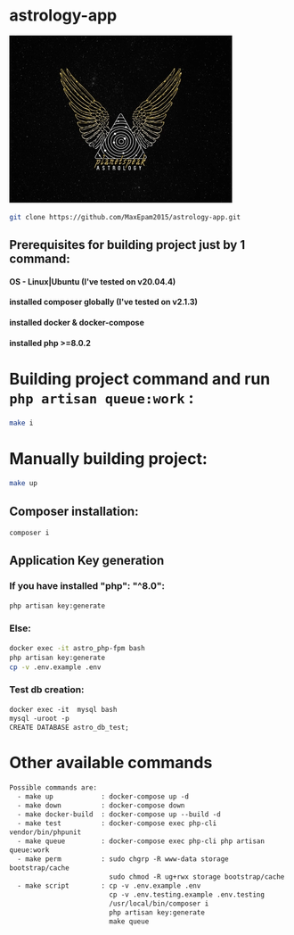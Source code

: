 # astrology-app
![img.png](public/images/astro.png)

```bash
git clone https://github.com/MaxEpam2015/astrology-app.git
```

## Prerequisites for building project just by 1 command:
#### OS - Linux|Ubuntu (I've tested on v20.04.4)
#### installed composer globally (I've tested on v2.1.3)
#### installed docker & docker-compose 
#### installed php >=8.0.2

# Building project command and run ```php artisan queue:work``` :

```bash
make i
```

# Manually building project:


```bash
make up
```

## Composer installation:
```bash
composer i 
```

## Application Key generation
### If you have installed "php": "^8.0":
```bash
php artisan key:generate
```

### Else:
```bash
docker exec -it astro_php-fpm bash 
php artisan key:generate
cp -v .env.example .env
```

### Test db creation:
```
docker exec -it  mysql bash
mysql -uroot -p
CREATE DATABASE astro_db_test;
```

# Other available commands

```text
Possible commands are:
  - make up            : docker-compose up -d
  - make down          : docker-compose down
  - make docker-build  : docker-compose up --build -d
  - make test          : docker-compose exec php-cli vendor/bin/phpunit
  - make queue         : docker-compose exec php-cli php artisan queue:work
  - make perm          : sudo chgrp -R www-data storage bootstrap/cache
                         sudo chmod -R ug+rwx storage bootstrap/cache
  - make script        : cp -v .env.example .env
                         cp -v .env.testing.example .env.testing
                         /usr/local/bin/composer i
                         php artisan key:generate
                         make queue

```
